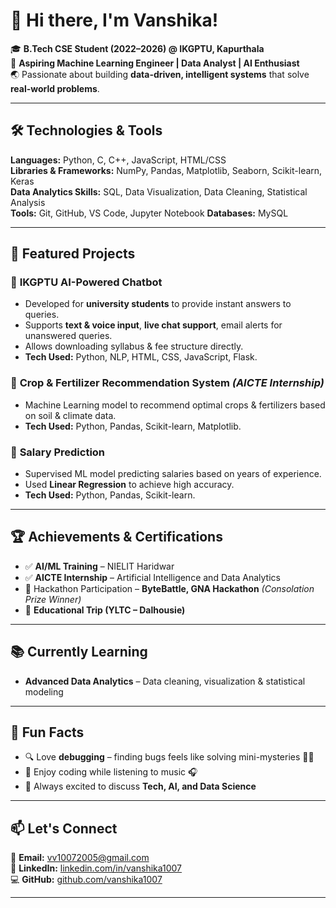# 👋 Hi there, I'm Vanshika!  

🎓 **B.Tech CSE Student (2022–2026) @ IKGPTU, Kapurthala**  
🤖 **Aspiring Machine Learning Engineer | Data Analyst | AI Enthusiast**  
🌏 Passionate about building **data-driven, intelligent systems** that solve **real-world problems**.  

---

## 🛠️ Technologies & Tools

**Languages:** Python, C, C++, JavaScript, HTML/CSS  
**Libraries & Frameworks:** NumPy, Pandas, Matplotlib, Seaborn, Scikit-learn, Keras  
**Data Analytics Skills:** SQL, Data Visualization, Data Cleaning, Statistical Analysis  
**Tools:** Git, GitHub, VS Code, Jupyter Notebook
**Databases:** MySQL  

---

## 🚀 Featured Projects

### 🧠 **IKGPTU AI-Powered Chatbot**
- Developed for **university students** to provide instant answers to queries.  
- Supports **text & voice input**, **live chat support**, email alerts for unanswered queries.  
- Allows downloading syllabus & fee structure directly.  
- **Tech Used:** Python, NLP, HTML, CSS, JavaScript, Flask.

### 🌾 **Crop & Fertilizer Recommendation System** *(AICTE Internship)*
- Machine Learning model to recommend optimal crops & fertilizers based on soil & climate data.  
- **Tech Used:** Python, Pandas, Scikit-learn, Matplotlib.

### 💼 **Salary Prediction**
- Supervised ML model predicting salaries based on years of experience.  
- Used **Linear Regression** to achieve high accuracy.  
- **Tech Used:** Python, Pandas, Scikit-learn.

---

## 🏆 Achievements & Certifications

- ✅ **AI/ML Training** – NIELIT Haridwar  
- ✅ **AICTE Internship** – Artificial Intelligence and Data Analytics 
- 🏅 Hackathon Participation – **ByteBattle, GNA Hackathon** *(Consolation Prize Winner)*  
- 🧳 **Educational Trip (YLTC – Dalhousie)**  

---

## 📚 Currently Learning

- **Advanced Data Analytics** – Data cleaning, visualization & statistical modeling  

---

## 🎯 Fun Facts

- 🔍 Love **debugging** – finding bugs feels like solving mini-mysteries 🕵️‍♀️  
- 🎵 Enjoy coding while listening to music 🎧  
- 💬 Always excited to discuss **Tech, AI, and Data Science**  

---

## 📫 Let's Connect

📧 **Email:** [vv10072005@gmail.com](mailto:vv10072005@gmail.com)  
🔗 **LinkedIn:** [linkedin.com/in/vanshika1007](https://linkedin.com/in/vanshika1007)  
💻 **GitHub:** [github.com/vanshika1007](https://github.com/vanshika1007)  

---

